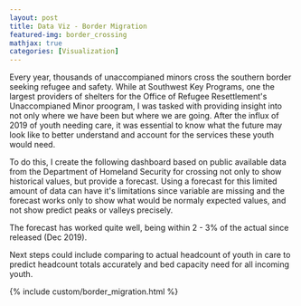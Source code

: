 ```yaml
---
layout: post
title: Data Viz - Border Migration
featured-img: border_crossing
mathjax: true
categories: [Visualization]
---
```


Every year, thousands of unaccompianed minors cross the southern border seeking refugee and safety. 
While at Southwest Key Programs, one the largest providers of shelters for the Office of Refugee Resettlement's Unaccompianed Minor proogram, I was tasked with providing insight into not only where we have been but where we are going.
After the influx of 2019 of youth needing care, it was essential to know what the future may look like to better understand and account for the services these youth would need.

To do this, I create the following dashboard based on public available data from the Department of Homeland Security for crossing not only to show historical values, but provide a forecast.
Using a forecast for this limited amount of data can have it's limitations since variable are missing and the forecast works only to show what would be normaly expected values, and not show predict peaks or valleys precisely.

The forecast has worked quite well, being within 2 - 3% of the actual since released (Dec 2019).

Next steps could include comparing to actual headcount of youth in care to predict headcount totals accurately and bed capacity need for all incoming youth.

  {% include custom/border_migration.html %}



